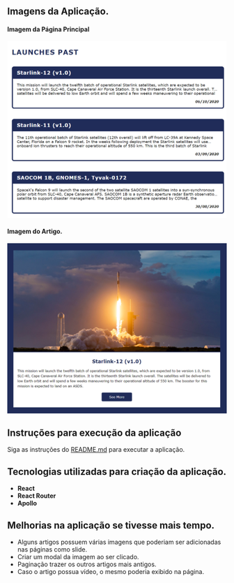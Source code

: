 ## Imagens da Aplicação.

#### Imagem da Página Principal

![](/src/assets/images/image1.png)

#### Imagem do Artigo.

![](/src/assets/images/image2.png)

## Instruções para execução da aplicação

Siga as instruções do [README.md](https://github.com/EdsonYogi/front-challenge-spacex/blob/JR-edsonyogi/README.md) para executar a aplicação.

## Tecnologias utilizadas para criação da aplicação.

- **React**
- **React Router**
- **Apollo**

## Melhorias na aplicação se tivesse mais tempo.

- Alguns artigos possuem várias imagens que poderiam ser adicionadas nas páginas como slide.
- Criar um modal da imagem ao ser clicado.
- Paginação trazer os outros artigos mais antigos.
- Caso o artigo possua vídeo, o mesmo poderia exibido na página.
